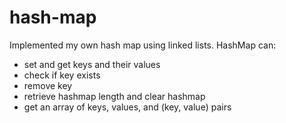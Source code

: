 # hash-map

Implemented my own hash map using linked lists. HashMap can:
-  set and get keys and their values
-  check if key exists
-  remove key
-  retrieve hashmap length and clear hashmap
-  get an array of keys, values, and (key, value) pairs
